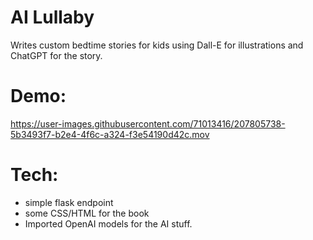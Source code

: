 # AI Lullaby 
Writes custom bedtime stories for kids using Dall-E for illustrations and ChatGPT for the story.


# Demo:

https://user-images.githubusercontent.com/71013416/207805738-5b3493f7-b2e4-4f6c-a324-f3e54190d42c.mov

# Tech: 
- simple flask endpoint
- some CSS/HTML for the book
- Imported OpenAI models for the AI stuff. 
